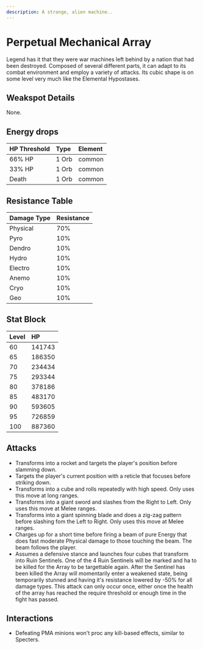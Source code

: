 ```yaml
---
description: A strange, alien machine..
---
```


# Perpetual Mechanical Array

Legend has it that they were war machines left behind by a nation that had been destroyed. Composed of several different parts, it can adapt to its combat environment and employ a variety of attacks. Its cubic shape is on some level very much like the Elemental Hypostases.

## Weakspot Details

None.

## Energy drops

| HP Threshold | Type  | Element |
| :----------- | :---- | :------ |
| 66% HP       | 1 Orb | common  |
| 33% HP       | 1 Orb | common  |
| Death        | 1 Orb | common  |

## Resistance Table

| Damage Type | Resistance |
| :---------- | :--------- |
| Physical    | 70%        |
| Pyro        | 10%        |
| Dendro      | 10%        |
| Hydro       | 10%        |
| Electro     | 10%        |
| Anemo       | 10%        |
| Cryo        | 10%        |
| Geo         | 10%        |

## Stat Block

| Level | HP     |
| :---- | :----- |
| 60    | 141743 |
| 65    | 186350 |
| 70    | 234434 |
| 75    | 293344 |
| 80    | 378186 |
| 85    | 483170 |
| 90    | 593605 |
| 95    | 726859 |
| 100   | 887360 |

## Attacks

* Transforms into a rocket and targets the player's position before slamming down.
* Targets the player's current position with a reticle that focuses before striking down.
* Transforms into a cube and rolls repeatedly with high speed. Only uses this move at long ranges.
* Transforms into a giant sword and slashes from the Right to Left. Only uses this move at Melee ranges.
* Transforms into a giant spinning blade and does a zig-zag pattern before slashing fom the Left to Right. Only uses this move at Melee ranges.
* Charges up for a short time before firing a beam of pure Energy that does fast moderate Physical damage to those touching the beam. The beam follows the player.
* Assumes a defensive stance and launches four cubes that transform into Ruin Sentinels. One of the 4 Ruin Sentinels will be marked and ha to be killed for the Array to be targettable again. After the Sentinel has been killed the Array will momentarily enter a weakened state, being temporarily stunned and having it's resistance lowered by -50% for all damage types. This attack can only occur once, either once the health of the array has reached the require threshold or enough time in the fight has passed.

## Interactions

* Defeating PMA minions won't proc any kill-based effects, similar to Specters.
